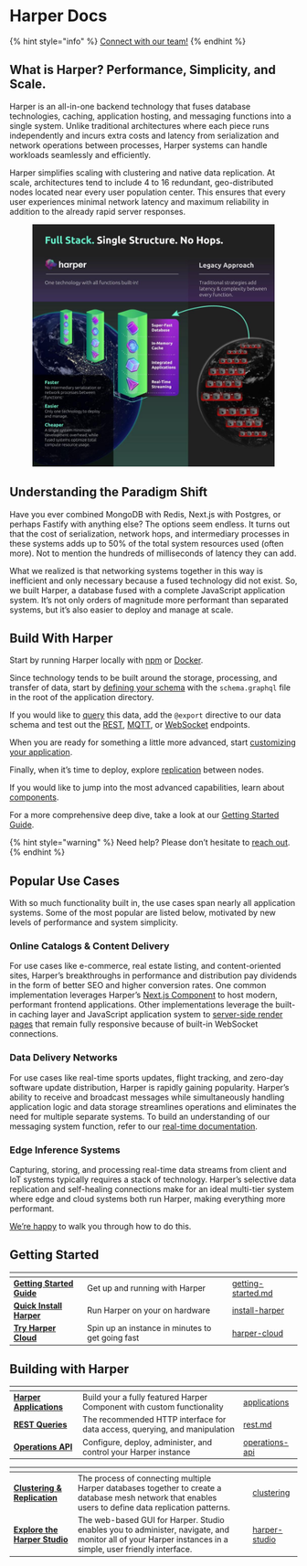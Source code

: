 # Harper Docs

{% hint style="info" %}
[Connect with our team!](https://www.harpersystems.dev/contact)
{% endhint %}

## What is Harper? Performance, Simplicity, and Scale.

Harper is an all-in-one backend technology that fuses database technologies, caching, application hosting, and messaging functions into a single system. Unlike traditional architectures where each piece runs independently and incurs extra costs and latency from serialization and network operations between processes, Harper systems can handle workloads seamlessly and efficiently.

Harper simplifies scaling with clustering and native data replication. At scale, architectures tend to include 4 to 16 redundant, geo-distributed nodes located near every user population center. This ensures that every user experiences minimal network latency and maximum reliability in addition to the already rapid server responses.

<figure><img src="../images/harperstack.jpg" alt="Comparison of Harper&#x27;s all-in-one technology (left) versus traditional multi-system approaches (right), highlighting Harper&#x27;s speed, simplicity, and efficiency with no intermediary processes, against the latency and complexity of legacy strategies."><figcaption></figcaption></figure>

## Understanding the Paradigm Shift

Have you ever combined MongoDB with Redis, Next.js with Postgres, or perhaps Fastify with anything else? The options seem endless. It turns out that the cost of serialization, network hops, and intermediary processes in these systems adds up to 50% of the total system resources used (often more). Not to mention the hundreds of milliseconds of latency they can add.

What we realized is that networking systems together in this way is inefficient and only necessary because a fused technology did not exist. So, we built Harper, a database fused with a complete JavaScript application system. It’s not only orders of magnitude more performant than separated systems, but it’s also easier to deploy and manage at scale.

## Build With Harper

Start by running Harper locally with [npm](https://www.npmjs.com/package/harperdb) or [Docker](https://hub.docker.com/r/harperdb/harperdb).

Since technology tends to be built around the storage, processing, and transfer of data, start by [defining your schema](developers/applications/#creating-our-first-table) with the `schema.graphql` file in the root of the application directory.

If you would like to [query](developers/applications/#adding-an-endpoint) this data, add the `@export` directive to our data schema and test out the [REST](developers/rest.md), [MQTT](developers/real-time.md#mqtt), or [WebSocket](developers/real-time.md#websockets) endpoints.

When you are ready for something a little more advanced, start [customizing your application](developers/applications/#custom-functionality-with-javascript).

Finally, when it’s time to deploy, explore [replication](developers/replication/) between nodes.

If you would like to jump into the most advanced capabilities, learn about [components](developers/components/).

For a more comprehensive deep dive, take a look at our [Getting Started Guide](getting-started.md).

{% hint style="warning" %}
Need help? Please don’t hesitate to [reach out](https://www.harpersystems.dev/contact).
{% endhint %}

## Popular Use Cases

With so much functionality built in, the use cases span nearly all application systems. Some of the most popular are listed below, motivated by new levels of performance and system simplicity.

### Online Catalogs & Content Delivery

For use cases like e-commerce, real estate listing, and content-oriented sites, Harper’s breakthroughs in performance and distribution pay dividends in the form of better SEO and higher conversion rates. One common implementation leverages Harper’s [Next.js Component](https://github.com/HarperDB/nextjs) to host modern, performant frontend applications. Other implementations leverage the built-in caching layer and JavaScript application system to [server-side render pages](https://www.harpersystems.dev/development/tutorials/server-side-rendering-with-multi-tier-cache) that remain fully responsive because of built-in WebSocket connections.

### Data Delivery Networks

For use cases like real-time sports updates, flight tracking, and zero-day software update distribution, Harper is rapidly gaining popularity. Harper’s ability to receive and broadcast messages while simultaneously handling application logic and data storage streamlines operations and eliminates the need for multiple separate systems. To build an understanding of our messaging system function, refer to our [real-time documentation](developers/real-time.md).

### Edge Inference Systems

Capturing, storing, and processing real-time data streams from client and IoT systems typically requires a stack of technology. Harper’s selective data replication and self-healing connections make for an ideal multi-tier system where edge and cloud systems both run Harper, making everything more performant.

[We’re happy](https://www.harpersystems.dev/contact) to walk you through how to do this.

## Getting Started

<table data-column-title-hidden data-view="cards"><thead><tr><th></th><th></th><th data-hidden></th><th data-hidden data-card-target data-type="content-ref"></th></tr></thead><tbody><tr><td><a href="getting-started.md"><strong>Getting Started Guide</strong></a></td><td>Get up and running with Harper</td><td></td><td><a href="getting-started.md">getting-started.md</a></td></tr><tr><td><a href="deployments/install-harper/"><strong>Quick Install Harper</strong></a></td><td>Run Harper on your on hardware</td><td></td><td><a href="deployments/install-harper/">install-harper</a></td></tr><tr><td><a href="deployments/harper-cloud/"><strong>Try Harper Cloud</strong></a></td><td>Spin up an instance in minutes to get going fast</td><td></td><td><a href="deployments/harper-cloud/">harper-cloud</a></td></tr></tbody></table>

## Building with Harper

<table data-column-title-hidden data-view="cards"><thead><tr><th></th><th></th><th data-hidden data-card-target data-type="content-ref"></th></tr></thead><tbody><tr><td><a href="developers/applications/"><strong>Harper Applications</strong></a></td><td>Build your a fully featured Harper Component with custom functionality</td><td><a href="developers/applications/">applications</a></td></tr><tr><td><a href="developers/rest.md"><strong>REST Queries</strong></a></td><td>The recommended HTTP interface for data access, querying, and manipulation</td><td><a href="developers/rest.md">rest.md</a></td></tr><tr><td><a href="developers/operations-api/"><strong>Operations API</strong></a></td><td>Configure, deploy, administer, and control your Harper instance</td><td><a href="developers/operations-api/">operations-api</a></td></tr></tbody></table>

<table data-card-size="large" data-view="cards"><thead><tr><th></th><th></th><th data-hidden></th><th data-hidden data-card-target data-type="content-ref"></th></tr></thead><tbody><tr><td><a href="developers/clustering/"><strong>Clustering &#x26; Replication</strong></a></td><td>The process of connecting multiple Harper databases together to create a database mesh network that enables users to define data replication patterns.</td><td></td><td><a href="developers/clustering/">clustering</a></td></tr><tr><td><a href="administration/harper-studio/"><strong>Explore the Harper Studio</strong></a></td><td>The web-based GUI for Harper. Studio enables you to administer, navigate, and monitor all of your Harper instances in a simple, user friendly interface.</td><td></td><td><a href="administration/harper-studio/">harper-studio</a></td></tr></tbody></table>

